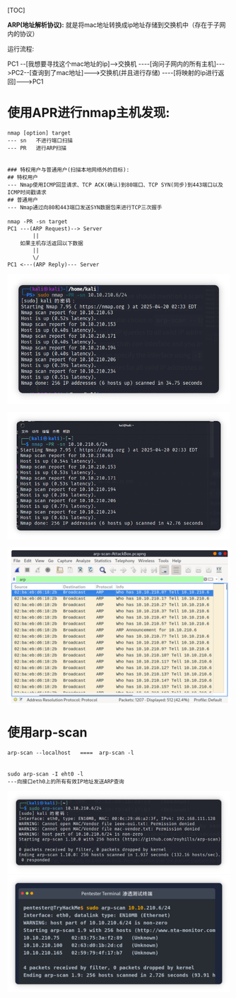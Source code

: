 [TOC]

**ARP(地址解析协议):** 就是将mac地址转换成ip地址存储到交换机中（存在于子网内的协议）

运行流程:

PC1 --[我想要寻找这个mac地址的ip]-->交换机 ----[询问子网内的所有主机]--->PC2--[查询到了mac地址]--->交换机(并且进行存储) ----[将映射的ip进行返回]--->PC1

#  使用APR进行nmap主机发现:

```shell
nmap [option] target
--- sn   不进行端口扫描
--- PR   进行ARP扫描


### 特权用户与普通用户(扫描本地网络外的目标):
## 特权用户
--- Nmap使用ICMP回显请求、TCP ACK(确认)到80端口、TCP SYN(同步)到443端口以及ICMP时间戳请求
## 普通用户
--- Nmap通过向80和443端口发送SYN数据包来进行TCP三次握手

nmap -PR -sn target
PC1 ---(ARP Request)--> Server
		||
	如果主机存活返回以下数据
		||
		\/
PC1 <---(ARP Reply)--- Server
```

![局部截取_20250420_143419](.\img\局部截取_20250420_143419.png)

![局部截取_20250420_143540](.\img\局部截取_20250420_143540.png)

![1_mX7o0vd12cfNN2r4uEaI_Q](.\img\1_mX7o0vd12cfNN2r4uEaI_Q.png)





# 使用arp-scan

```shell
arp-scan --localhost   ====  arp-scan -l


sudo arp-scan -I eht0 -l
---向接口eth0上的所有有效IP地址发送ARP查询
```

![局部截取_20250420_144307](.\img\局部截取_20250420_144307.png)![局部截取_20250420_144340](.\img\局部截取_20250420_144340.png)